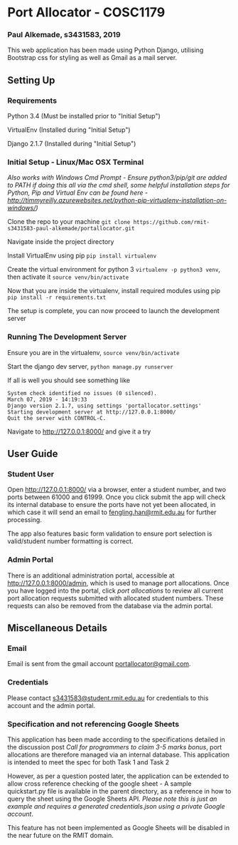 # Port Allocator - COSC1179

### Paul Alkemade, s3431583, 2019

This web application has been made using Python Django, utilising Bootstrap css for styling as well as Gmail as a mail server.

## Setting Up

### Requirements
Python 3.4 (Must be installed prior to "Initial Setup")

VirtualEnv (Installed during "Initial Setup")

Django 2.1.7 (Installed during "Initial Setup")

### Initial Setup - Linux/Mac OSX Terminal
*Also works with Windows Cmd Prompt - Ensure python3/pip/git are added to PATH if doing this all via the cmd shell, some helpful installation steps for Python, Pip and Virtual Env can be found here - http://timmyreilly.azurewebsites.net/python-pip-virtualenv-installation-on-windows/)*

Clone the repo to your machine
`git clone https://github.com/rmit-s3431583-paul-alkemade/portallocator.git`

Navigate inside the project directory

Install VirtualEnv using pip
`pip install virtualenv`

Create the virtual environment for python 3
`virtualenv -p python3 venv`, then activate it
`source venv/bin/activate`

Now that you are inside the virtualenv, install required modules using pip `pip install -r requirements.txt`

The setup is complete, you can now proceed to launch the development server

### Running The Development Server

Ensure you are in the virtualenv, `source venv/bin/activate`

Start the django dev server, `python manage.py runserver`

If all is well you should see something like 
```
System check identified no issues (0 silenced).
March 07, 2019 - 14:19:33
Django version 2.1.7, using settings 'portallocator.settings'
Starting development server at http://127.0.0.1:8000/
Quit the server with CONTROL-C.
```

Navigate to http://127.0.0.1:8000/ and give it a try

## User Guide

### Student User
Open http://127.0.0.1:8000/ via a browser, enter a student number, and two ports between 61000 and 61999. 
Once you click submit the app will check its internal database to ensure the ports have not yet been allocated, in which case it will send an email to fengling.han@rmit.edu.au for further processing. 

The app also features basic form validation to ensure port selection is valid/student number formatting is correct.

### Admin Portal
There is an additional administration portal, accessible at http://127.0.0.1:8000/admin, which is used to manage
port allocations. Once you have logged into the portal, click *port allocations* to review all current port allocation
requests submitted with allocated student numbers. These requests can also be removed from the database via the admin portal.

## Miscellaneous Details
### Email
Email is sent from the gmail account portallocator@gmail.com. 
### Credentials
Please contact s3431583@student.rmit.edu.au for credentials to this account and the admin portal.

### Specification and not referencing Google Sheets
This application has been made according to the specifications detailed in the discussion post *Call for programmers to claim 3-5 marks bonus*, port allocations are therefore managed via an internal database. This application is intended to meet the spec for both Task 1 and Task 2

However, as per a question posted later, the application can be extended to allow cross reference checking of the google sheet - A sample quickstart.py file is available in the parent directory, as a reference in how to query the sheet using the Google Sheets API. *Please note this is just an example and requires a generated credentials.json using a private Google account*. 

This feature has not been implemented as Google Sheets will be disabled in the near future on the RMIT domain.
